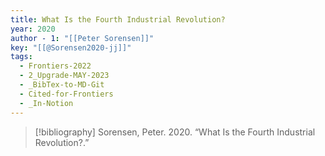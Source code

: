 ```yaml
---
title: What Is the Fourth Industrial Revolution?
year: 2020
author - 1: "[[Peter Sorensen]]"
key: "[[@Sorensen2020-jj]]"
tags:
  - Frontiers-2022
  - 2_Upgrade-MAY-2023
  - _BibTex-to-MD-Git
  - Cited-for-Frontiers
  - _In-Notion
---
```


> [!bibliography]
> Sorensen, Peter. 2020. “What Is the Fourth Industrial Revolution?.”